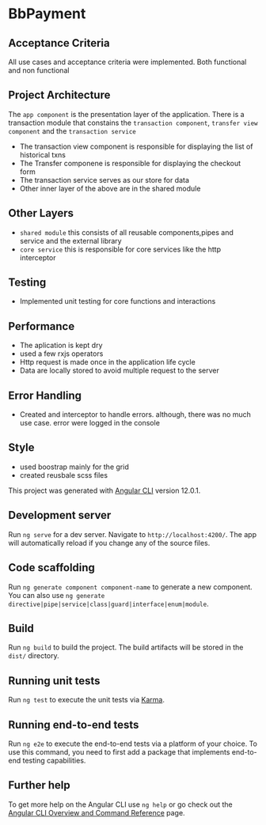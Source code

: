 # BbPayment

## Acceptance Criteria
All use cases and acceptance criteria were implemented. Both functional and non functional
## Project Architecture
The `app component` is the presentation layer of the application. There is a transaction module that constains the  `transaction component`, `transfer view component` and the `transaction service ` 
* The transaction view component is responsible for displaying the list of historical txns
* The Transfer componene is responsible for displaying the checkout form
* The transaction service serves as our store for data
* Other inner layer of the above are in the shared module

## Other Layers

* `shared module` this consists of all reusable components,pipes and service and the external library
* `core service` this is responsible for core services like the http interceptor

## Testing
* Implemented unit testing for core functions and interactions

## Performance
* The aplication is kept dry
* used a few rxjs operators
* Http request is made once in the application life cycle
* Data are locally stored to avoid multiple request to the server

## Error Handling
* Created and interceptor to handle errors. although, there was no much use case. error were logged in the console

## Style 
* used boostrap mainly for the grid
* created reusbale scss files


This project was generated with [Angular CLI](https://github.com/angular/angular-cli) version 12.0.1.

## Development server

Run `ng serve` for a dev server. Navigate to `http://localhost:4200/`. The app will automatically reload if you change any of the source files.

## Code scaffolding

Run `ng generate component component-name` to generate a new component. You can also use `ng generate directive|pipe|service|class|guard|interface|enum|module`.

## Build

Run `ng build` to build the project. The build artifacts will be stored in the `dist/` directory.

## Running unit tests

Run `ng test` to execute the unit tests via [Karma](https://karma-runner.github.io).

## Running end-to-end tests

Run `ng e2e` to execute the end-to-end tests via a platform of your choice. To use this command, you need to first add a package that implements end-to-end testing capabilities.

## Further help

To get more help on the Angular CLI use `ng help` or go check out the [Angular CLI Overview and Command Reference](https://angular.io/cli) page.
